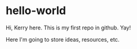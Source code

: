 # hello-world
Hi, Kerry here. This is my first repo in github. Yay!

Here I'm going to store ideas, resources, etc. 
